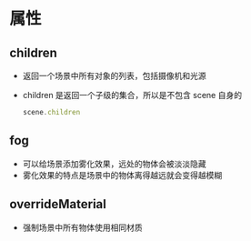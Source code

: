 # 属性

## children

+ 返回一个场景中所有对象的列表，包括摄像机和光源
+ children 是返回一个子级的集合，所以是不包含 scene 自身的

  ```js
  scene.children
  ```

## fog

+ 可以给场景添加雾化效果，远处的物体会被淡淡隐藏
+ 雾化效果的特点是场景中的物体离得越远就会变得越模糊

## overrideMaterial

+ 强制场景中所有物体使用相同材质

